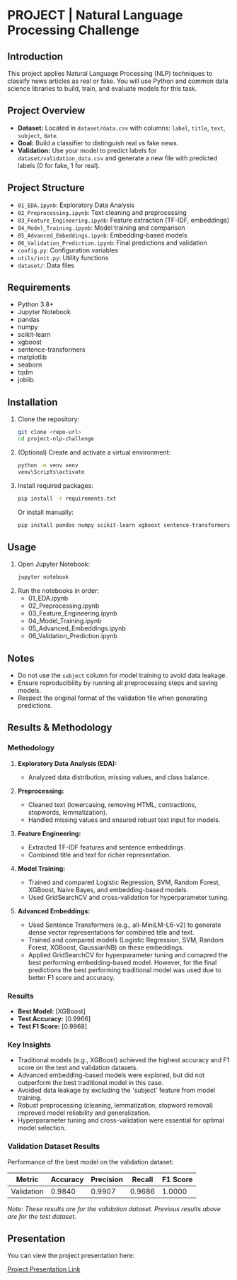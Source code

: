# PROJECT | Natural Language Processing Challenge

## Introduction

This project applies Natural Language Processing (NLP) techniques to classify news articles as real or fake. You will use Python and common data science libraries to build, train, and evaluate models for this task.

## Project Overview

- **Dataset:** Located in `dataset/data.csv` with columns: `label`, `title`, `text`, `subject`, `date`.
- **Goal:** Build a classifier to distinguish real vs fake news.
- **Validation:** Use your model to predict labels for `dataset/validation_data.csv` and generate a new file with predicted labels (0 for fake, 1 for real).

## Project Structure

- `01_EDA.ipynb`: Exploratory Data Analysis
- `02_Preprocessing.ipynb`: Text cleaning and preprocessing
- `03_Feature_Engineering.ipynb`: Feature extraction (TF-IDF, embeddings)
- `04_Model_Training.ipynb`: Model training and comparison
- `05_Advanced_Embeddings.ipynb`: Embedding-based models
- `06_Validation_Prediction.ipynb`: Final predictions and validation
- `config.py`: Configuration variables
- `utils/init.py`: Utility functions
- `dataset/`: Data files

## Requirements

- Python 3.8+
- Jupyter Notebook
- pandas
- numpy
- scikit-learn
- xgboost
- sentence-transformers
- matplotlib
- seaborn
- tqdm
- joblib

## Installation

1. Clone the repository:
   ```sh
   git clone <repo-url>
   cd project-nlp-challenge
   ```
2. (Optional) Create and activate a virtual environment:
   ```sh
   python -m venv venv
   venv\Scripts\activate
   ```
3. Install required packages:
   ```sh
   pip install -r requirements.txt
   ```
   Or install manually:
   ```sh
   pip install pandas numpy scikit-learn xgboost sentence-transformers matplotlib seaborn tqdm joblib
   ```

## Usage

1. Open Jupyter Notebook:
   ```sh
   jupyter notebook
   ```
2. Run the notebooks in order:
   - 01_EDA.ipynb
   - 02_Preprocessing.ipynb
   - 03_Feature_Engineering.ipynb
   - 04_Model_Training.ipynb
   - 05_Advanced_Embeddings.ipynb
   - 06_Validation_Prediction.ipynb

## Notes

- Do not use the `subject` column for model training to avoid data leakage.
- Ensure reproducibility by running all preprocessing steps and saving models.
- Respect the original format of the validation file when generating predictions.

## Results & Methodology

### Methodology

1. **Exploratory Data Analysis (EDA):**
   - Analyzed data distribution, missing values, and class balance.

2. **Preprocessing:**
   - Cleaned text (lowercasing, removing HTML, contractions, stopwords, lemmatization).
   - Handled missing values and ensured robust text input for models.

3. **Feature Engineering:**
   - Extracted TF-IDF features and sentence embeddings.
   - Combined title and text for richer representation.

4. **Model Training:**
   - Trained and compared Logistic Regression, SVM, Random Forest, XGBoost, Naive Bayes, and embedding-based models.
   - Used GridSearchCV and cross-validation for hyperparameter tuning.


6. **Advanced Embeddings:**
   - Used Sentence Transformers (e.g., all-MiniLM-L6-v2) to generate dense vector representations for combined title and text.
   - Trained and compared models (Logistic Regression, SVM, Random Forest, XGBoost, GaussianNB) on these embeddings.
   - Applied GridSearchCV for hyperparameter tuning and comapred the best performing embedding-based model. However, for the final predictions the best performing traditional model was used due to better F1 score and accuracy.


### Results

- **Best Model:** [XGBoost]
- **Test Accuracy:** [0.9966]
- **Test F1 Score:** [0.9968]

### Key Insights

- Traditional models (e.g., XGBoost) achieved the highest accuracy and F1 score on the test and validation datasets.
- Advanced embedding-based models were explored, but did not outperform the best traditional model in this case.
- Avoided data leakage by excluding the 'subject' feature from model training.
- Robust preprocessing (cleaning, lemmatization, stopword removal) improved model reliability and generalization.
- Hyperparameter tuning and cross-validation were essential for optimal model selection.
### Validation Dataset Results

Performance of the best model on the validation dataset:

| Metric      | Accuracy | Precision | Recall   | F1 Score |
|-------------|----------|-----------|----------|----------|
| Validation  | 0.9840   | 0.9907    | 0.9686   | 1.0000   |    

*Note: These results are for the validation dataset. Previous results above are for the test dataset.*

## Presentation

You can view the project presentation here:

[Project Presentation Link](https://docs.google.com/presentation/d/1qV972UECu2k2oRY_kwEV6DfV4f_VNy-PqK2HJajWpJo/edit?usp=sharing)



